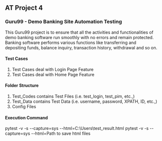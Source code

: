 ## AT Project 4
### Guru99 - Demo Banking Site Automation Testing
This Guru99 project is to ensure that all the activities and functionalities of demo banking software run smoothly with no errors and remain protected. Banking software performs various functions like transferring and depositing funds, balance inquiry, transaction history, withdrawal and so on.
#### Test Cases

1. Test Cases deal with Login Page Feature
2. Test Cases deal with Home Page Feature

#### Folder Structure
1. Test_Codes contains Test Files (i.e. test_login, test_pim, etc.,)
2. Test_Data contains Test Data (i.e. username, password, XPATH, ID, etc.,)
3. Config Files

#### Execution Command
pytest -v -s --capture=sys --html=C:\Users\test_result.html
pytest -v -s --capture=sys --html=Path to save html files

